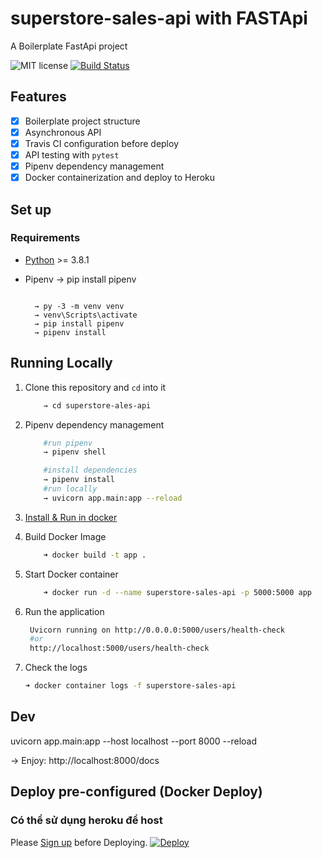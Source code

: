 # superstore-sales-api with FASTApi

A Boilerplate FastApi project

![MIT license](https://img.shields.io/badge/License-MIT-blue.svg) [![Build Status](https://api.travis-ci.com/ari-hacks/fastapi-boilerplate.svg?branch=master)](https://travis-ci.com/ari-hacks/fastapi-skeleton)


## Features 
- [x] Boilerplate project structure  
- [x] Asynchronous API 
- [x] Travis CI configuration before deploy 
- [x] API testing with `pytest` 
- [x] Pipenv dependency management 
- [x] Docker containerization and deploy to Heroku   

## Set up

### Requirements

- [Python](https://www.python.org/) >= 3.8.1
- Pipenv
        → pip install pipenv

  ```` Setup in Windown

    → py -3 -m venv venv
    → venv\Scripts\activate
    → pip install pipenv
    → pipenv install

  ````

## Running Locally 

1. Clone this repository and `cd` into it

    ```bash
        → cd superstore-ales-api
    ```


2. Pipenv dependency management 
    ```bash
        #run pipenv 
        → pipenv shell
    ```
    ```bash
        #install dependencies  
        → pipenv install
        #run locally
        → uvicorn app.main:app --reload 
    ```

3. [Install & Run in docker](https://hub.docker.com/) 
4. Build Docker Image 
    ```bash
        ➜ docker build -t app .
    ```
5. Start Docker container 
    ```bash
        ➜ docker run -d --name superstore-sales-api -p 5000:5000 app
    ```
6. Run the application
   ```bash 
    Uvicorn running on http://0.0.0.0:5000/users/health-check 
    #or 
    http://localhost:5000/users/health-check
   ```
7. Check the logs 
   ```bash 
   ➜ docker container logs -f superstore-sales-api
   ```
## Dev
uvicorn app.main:app --host localhost --port 8000 --reload

-> Enjoy: http://localhost:8000/docs
## Deploy pre-configured (Docker Deploy)

### Có thể sử dụng heroku để host
Please [Sign up](https://www.heroku.com/)  before Deploying. 
 [![Deploy](https://www.herokucdn.com/deploy/button.svg)](https://heroku.com/deploy)                                               
